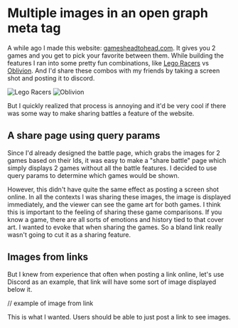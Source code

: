 # Multiple images in an open graph meta tag

A while ago I made this website: [gamesheadtohead.com](https://gamesheadtohead.com). It gives you 2 games and you get to pick your favorite between them. While building the features I ran into some pretty fun combinations, like [Lego Racers](https://www.igdb.com/games/lego-racers) vs [Oblivion](https://www.igdb.com/games/the-elder-scrolls-iv-oblivion). And I'd share these combos with my friends by taking a screen shot and posting it to discord.

![Lego Racers](https://images.igdb.com/igdb/image/upload/t_cover_big/co6xs1.png)
![Oblivion](https://images.igdb.com/igdb/image/upload/t_cover_big/co1tc8.png)

But I quickly realized that process is annoying and it'd be very cool if there was some way to make sharing battles a feature of the website.

## A share page using query params

Since I'd already designed the battle page, which grabs the images for 2 games based on their Ids, it was easy to make a "share battle" page which simply displays 2 games without all the battle features. I decided to use query params to determine which games would be shown.

However, this didn't have quite the same effect as posting a screen shot online. In all the contexts I was sharing these images, the image is displayed immediately, and the viewer can see the game art for both games. I think this is important to the feeling of sharing these game comparisons. If you know a game, there are all sorts of emotions and history tied to that cover art. I wanted to evoke that when sharing the games. So a bland link really wasn't going to cut it as a sharing feature.

## Images from links

But I knew from experience that often when posting a link online, let's use Discord as an example, that link will have some sort of image displayed below it.

// example of image from link

This is what I wanted. Users should be able to just post a link to see images.
